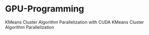 # GPU-Programming
KMeans Cluster Algorithm Parallelization with CUDA
KMeans Cluster Algorithm Parallelization 

